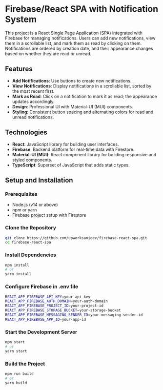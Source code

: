 # Firebase/React SPA with Notification System

This project is a React Single Page Application (SPA) integrated with Firebase for managing notifications. Users can add new notifications, view them in a scrollable list, and mark them as read by clicking on them. Notifications are ordered by creation date, and their appearance changes based on whether they are read or unread.

## Features

- **Add Notifications**: Use buttons to create new notifications.
- **View Notifications**: Display notifications in a scrollable list, sorted by the most recent first.
- **Mark as Read**: Click on a notification to mark it as read; the appearance updates accordingly.
- **Design**: Professional UI with Material-UI (MUI) components.
- **Styling**: Consistent button spacing and alternating colors for read and unread notifications.

## Technologies

- **React**: JavaScript library for building user interfaces.
- **Firebase**: Backend platform for real-time data with Firestore.
- **Material-UI (MUI)**: React component library for building responsive and styled components.
- **TypeScript**: Superset of JavaScript that adds static types.

## Setup and Installation

### Prerequisites

- Node.js (v14 or above)
- npm or yarn
- Firebase project setup with Firestore

### Clone the Repository

```bash
git clone https://github.com/upworksanjeev/firebase-react-spa.git
cd firebase-react-spa
```

### Install Dependencies

```bash
npm install
# or
yarn install
```

### Configure Firebase in .env file

```bash
REACT_APP_FIREBASE_API_KEY=your-api-key
REACT_APP_FIREBASE_AUTH_DOMAIN=your-auth-domain
REACT_APP_FIREBASE_PROJECT_ID=your-project-id
REACT_APP_FIREBASE_STORAGE_BUCKET=your-storage-bucket
REACT_APP_FIREBASE_MESSAGING_SENDER_ID=your-messaging-sender-id
REACT_APP_FIREBASE_APP_ID=your-app-id

```

### Start the Development Server

```bash
npm start
# or
yarn start

```

### Build the Project

```bash
npm run build
# or
yarn build

```
